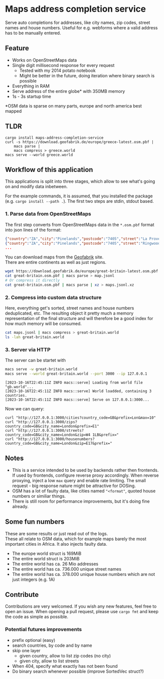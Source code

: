 # Maps address completion service

Serve auto completions for addresses,
like city names, zip codes, street names and house numbers.
Useful for e.g. webforms where a valid address has to be manually entered.

## Feature
- Works on OpenStreetMaps data
- Single digit millisecond response for every request
    - Tested with my 2014 potato notebook
    - Might be better in the future, doing iteration where binary search is possible
- Everything in RAM
- Serve address of the entire globe* with 350MB memory
- 1s - 3s startup time

\*OSM data is sparse on many parts, europe and north america best mapped

## TLDR
```
cargo install maps-address-completion-service
curl -s https://download.geofabrik.de/europe/greece-latest.osm.pbf |
    macs parse |
    macs compress > greece.world
macs serve --world greece.world
```

## Workflow of this application

This applications is split into three stages,
which allow to see what's going on and modify data
inbetween.

For the example commands, it is assumed, that
you installed the package (e.g. `cargo install --path .`).
The first two steps are stdin, stdout based.

### 1. Parse data from OpenStreetMaps
The first step converts from OpenStreetMaps data in the
`*.osm.pbf` format into json lines of the format:
```json
{"country":"ZA","city":"Pinelands","postcode":"7405","street":"La Provence","housenumber":"1"}
{"country":"ZA","city":"Pinelands","postcode":"7405","street":"Ringwood Drive","housenumber":"2"}
...
```

You can download maps from the [Geofabrik](https://download.geofabrik.de/-) site.  
There are entire continents as well as just regions.

```bash
wget https://download.geofabrik.de/europe/great-britain-latest.osm.pbf -O great-britain.osm.pbf
cat great-britain.osm.pbf | macs parse > map.jsonl
# Or compress it directly
cat great-britain.osm.pbf | macs parse | xz > maps.jsonl.xz
```

### 2. Compress into custom data structure
Here, everything get's sorted, street names and house numbers deduplicated, etc.
The resulting object it pretty much a memory representation of the final structure
and will therefore be a good index for how much memory will be consumed.

```bash
cat maps.jsonl | macs compress > great-britain.world
ls -lah great-britain.world
```

### 3. Server via HTTP

The server can be startet with

```bash
macs serve -w great-britain.world
macs serve --world great-britain.world --port 3000 --ip 127.0.0.1
```
```
[2023-10-16T22:45:11Z INFO macs::serve] Loading from world file "gb.world"...
[2023-10-16T22:45:11Z INFO macs::serve] World loadded, containing 3 countries.
[2023-10-16T22:45:11Z INFO macs::serve] Serve on 127.0.0.1:3000...
```
Now we can query:
```
curl "http://127.0.0.1:3000/cities?country_code=GB&prefix=Lon&max=10"
curl "http://127.0.0.1:3000/zips?country_code=GB&city_name=London&prefix=E1"
curl "http://127.0.0.1:3000/streets?country_code=GB&city_name=London&zip=W4 1LB&prefix="
curl "http://127.0.0.1:3000/housenumbers?country_code=GB&city_name=London&zip=E17&prefix="
```

## Notes
- This is a service intended to be used by backends rather then frontends. If used by frontends, configure
  reverse proxy accordingly. When reverse proxying, inject a low `max` query and enable rate limiting.
  The small request - big response nature might be attractive for DOSing.
- OSM has a lot of faulty data, like cities named `"<format"`, quoted house numbers or similiar things.
- There is still room for performance improvements, but it's doing fine already.


## Some fun numbers
These are some results or just read out of the logs.  
These all relate to OSM data, which for example maps barely
the most important cities in Africa. It also
injects faulty data.

- The europe world struct is 169MiB
- The entire world struct is 203MiB
- The entire world has ca. 26 Mio addresses
- The entire world has ca. 736.000 unique street names
- The entire world has ca. 378.000 unique house numbers which are not just integers (e.g. 1A)

## Contribute
Contributions are very welcomed. If you wish any new features, feel free to open
an issue.
When opening a pull request, please use `cargo fmt` and keep the code as simple as possible.

### Potential futures improvements
- prefix optional (easy)
- search countries, by code and by name
- skip one layer
    - given country, allow to list zip codes (no city)
    - given city, allow to list streets
- When 404, specify what exactly has not been found
- Do binary search whenever possible (improve SortedVec struct?)
